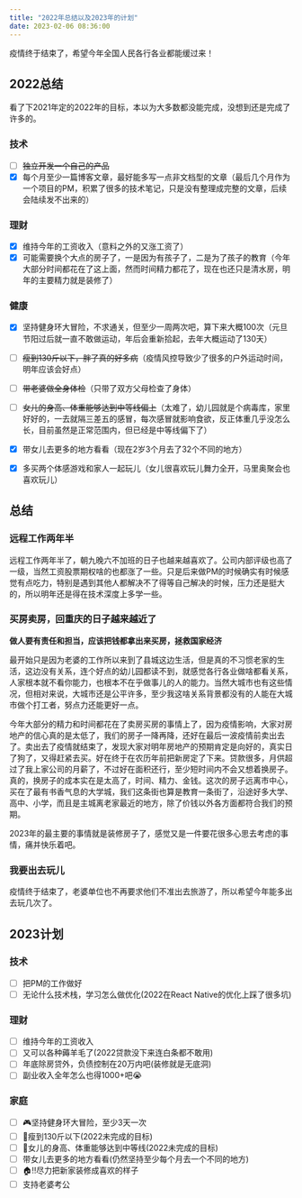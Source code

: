 ```yaml
---
title: "2022年总结以及2023年的计划"
date: 2023-02-06 08:36:00
---
```


疫情终于结束了，希望今年全国人民各行各业都能缓过来！

## 2022总结

看了下2021年定的2022年的目标，本以为大多数都没能完成，没想到还是完成了许多的。

<!--more-->

### 技术

- [ ] ~~独立开发一个自己的产品~~
- [x] 每个月至少一篇博客文章，最好能多写一点非文档型的文章（最后几个月作为一个项目的PM，积累了很多的技术笔记，只是没有整理成完整的文章，后续会陆续发不出来的）

### 理财

- [x] 维持今年的工资收入（意料之外的又涨工资了）
- [x] 可能需要换个大点的房子了，一是因为有孩子了，二是为了孩子的教育（今年大部分时间都花在了这上面，然而时间精力都花了，现在也还只是清水房，明年的主要精力就是装修了）

### 健康

- [x] 坚持健身环大冒险，不求通关，但至少一周两次吧，算下来大概100次（元旦节阳过后就一直不敢做运动，年后会重新拾起，去年大概运动了130天）
- [ ] ~~瘦到130斤以下，胖了真的好多病~~（疫情风控导致少了很多的户外运动时间，明年应该会好点）
- [ ] ~~带老婆做全身体检~~（只带了双方父母检查了身体）
- [ ] ~~女儿的身高、体重能够达到中等线偏上~~（太难了，幼儿园就是个病毒库，家里好好的，一去就隔三差五的感冒，每次感冒就影响食欲，反正体重几乎没怎么长，目前虽然是正常范围内，但已经是中等线偏下了）
- [x] 带女儿去更多的地方看看（现在2岁3个月去了32个不同的地方）
- [x] 多买两个体感游戏和家人一起玩儿（女儿很喜欢玩儿舞力全开，马里奥聚会也喜欢玩儿）


## 总结

### 远程工作两年半

远程工作两年半了，朝九晚六不加班的日子也越来越喜欢了。公司内部评级也高了一级，当然工资股票期权啥的也都涨了一些。只是后来做PM的时候确实有时候感觉有点吃力，特别是遇到其他人都解决不了得等自己解决的时候，压力还是挺大的，所以明年还是得在技术深度上多学一些。

### 买房卖房，回重庆的日子越来越近了

**做人要有责任和担当，应该把钱都拿出来买房，拯救国家经济**

最开始只是因为老婆的工作所以来到了县城这边生活，但是真的不习惯老家的生活，这边没有关系，连个好点的幼儿园都读不到，就感觉各行各业做啥都看关系，人家根本就不看你能力，也根本不在乎做事儿的人的能力。当然大城市也有这些情况，但相对来说，大城市还是公平许多，至少我这啥关系背景都没有的人能在大城市做个打工者，努点力还能更好一点。

今年大部分的精力和时间都花在了卖房买房的事情上了，因为疫情影响，大家对房地产的信心真的是太低了，我们的房子一降再降，还好在最后一波疫情前卖出去了。卖出去了疫情就结束了，发现大家对明年房地产的预期肯定是向好的，真实日了狗了，又得赶紧去买。好在终于在农历年前把新房定了下来。贷款很多，月供超过了我上家公司的月薪了，不过好在面积还行，至少短时间内不会又想着换房子。真的，换房子的成本实在是太高了，时间、精力、金钱。这次的房子远离市中心，买在了最有书香气息的大学城，我们这条街也算是教育一条街了，沿途好多大学、高中、小学，而且是主城离老家最近的地方，除了价钱以外各方面都符合我们的预期。

2023年的最主要的事情就是装修房子了，感觉又是一件要花很多心思去考虑的事情，痛并快乐着吧。

### 我要出去玩儿

疫情终于结束了，老婆单位也不再要求他们不准出去旅游了，所以希望今年能多出去玩几次了。

## 2023计划

### 技术

- [ ] 把PM的工作做好
- [ ] 无论什么技术栈，学习怎么做优化(2022在React Native的优化上踩了很多坑)

### 理财

- [ ] 维持今年的工资收入
- [ ] 又可以各种薅羊毛了(2022贷款没下来连白条都不敢用)
- [ ] 年底除房贷外，负债控制在20万内吧(装修就是无底洞)
- [ ] 副业收入全年怎么也得1000+吧😭

### 家庭

- [ ] 🎮坚持健身环大冒险，至少3天一次
- [ ] 🏃瘦到130斤以下(2022未完成的目标)
- [ ] 👧女儿的身高、体重能够达到中等线(2022未完成的目标)
- [ ] 带女儿去更多的地方看看(仍然坚持至少每个月去一个不同的地方)
- [ ] 🏠‼️尽力把新家装修成喜欢的样子
- [ ] 支持老婆考公
